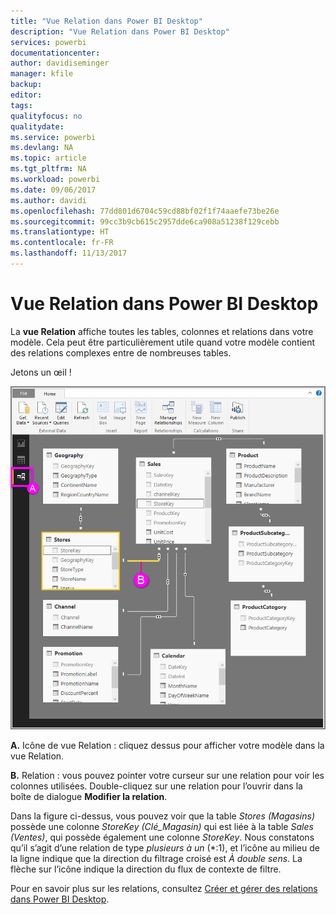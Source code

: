 ```yaml
---
title: "Vue Relation dans Power BI Desktop"
description: "Vue Relation dans Power BI Desktop"
services: powerbi
documentationcenter: 
author: davidiseminger
manager: kfile
backup: 
editor: 
tags: 
qualityfocus: no
qualitydate: 
ms.service: powerbi
ms.devlang: NA
ms.topic: article
ms.tgt_pltfrm: NA
ms.workload: powerbi
ms.date: 09/06/2017
ms.author: davidi
ms.openlocfilehash: 77dd801d6704c59cd88bf02f1f74aaefe73be26e
ms.sourcegitcommit: 99cc3b9cb615c2957dde6ca908a51238f129cebb
ms.translationtype: HT
ms.contentlocale: fr-FR
ms.lasthandoff: 11/13/2017
---
```

# <a name="relationship-view-in-power-bi-desktop"></a>Vue Relation dans Power BI Desktop
La **vue Relation** affiche toutes les tables, colonnes et relations dans votre modèle. Cela peut être particulièrement utile quand votre modèle contient des relations complexes entre de nombreuses tables.

Jetons un œil !

![](media/desktop-relationship-view/relationshipview_fullscreen.png)

**A.**  Icône de vue Relation : cliquez dessus pour afficher votre modèle dans la vue Relation.

**B.** Relation : vous pouvez pointer votre curseur sur une relation pour voir les colonnes utilisées. Double-cliquez sur une relation pour l’ouvrir dans la boîte de dialogue **Modifier la relation**. 

Dans la figure ci-dessus, vous pouvez voir que la table *Stores (Magasins)* possède une colonne *StoreKey (Clé_Magasin)* qui est liée à la table *Sales (Ventes)*, qui possède également une colonne *StoreKey*. Nous constatons qu’il s’agit d’une relation de type *plusieurs à un* (\*:1), et l’icône au milieu de la ligne indique que la direction du filtrage croisé est *À double sens*. La flèche sur l’icône indique la direction du flux de contexte de filtre.

Pour en savoir plus sur les relations, consultez [Créer et gérer des relations dans Power BI Desktop](desktop-create-and-manage-relationships.md).


